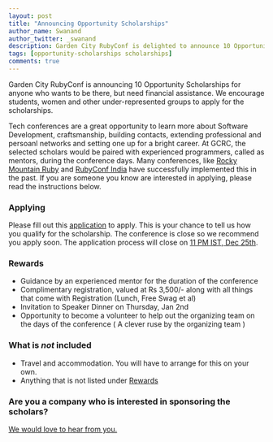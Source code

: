 ```yaml
---
layout: post
title: "Announcing Opportunity Scholarships"
author_name: Swanand
author_twitter: _swanand
description: Garden City RubyConf is delighted to announce 10 Opportunity Scholarships deserving candidates
tags: [opportunity-scholarships scholarships]
comments: true
---
```


Garden City RubyConf is announcing 10 Opportunity Scholarships for anyone who wants to be there, but need financial assistance.  We encourage students, women and other under-represented groups to apply for the scholarships.

Tech conferences are a great opportunity to learn more about Software Development, craftsmanship, building contacts, extending professional and persoanl networks and setting one up for a bright career.  At GCRC, the selected scholars would be paired with experienced programmers, called as mentors, during the conference days.  Many conferences, like [Rocky Mountain Ruby](http://rockymtnruby.com/2012/scholarship) and [RubyConf India](http://lanyrd.com/2013/rubyconfindia/calls/qqbk/) have successfully implemented this in the past.  If you are someone you know are interested in applying, please read the instructions below.


<a name="Applying" />

### Applying
Please fill out this [application](https://docs.google.com/forms/d/1aee0IwQHodz1vvoYLtLDnunwiEoXzOZPASS0k73aKow/viewform) to apply.  This is your chance to tell us how you qualify for the scholarship.  The conference is close so we recommend you apply soon.  The application process will close on [11 PM IST, Dec 25th](http://www.timeanddate.com/worldclock/fixedtime.html?msg=Application+process+closes+on&iso=20131225T23&p1=438).


<a name="Rewards" />

### Rewards

- Guidance by an experienced mentor for the duration of the conference
- Complimentary registration, valued at Rs 3,500/- along with all things that come with Registration (Lunch, Free Swag et al)
- Invitation to Speaker Dinner on Thursday, Jan 2nd
- Opportunity to become a volunteer to help out the organizing team on the days of the conference ( A clever ruse by the organizing team )

### What is _not_ included

- Travel and accommodation.  You will have to arrange for this on your own.
- Anything that is not listed under [Rewards](#Rewards)


### Are you a company who is interested in sponsoring the scholars?
[We would love to hear from you.](mailto:team@gardencityruby.org)
